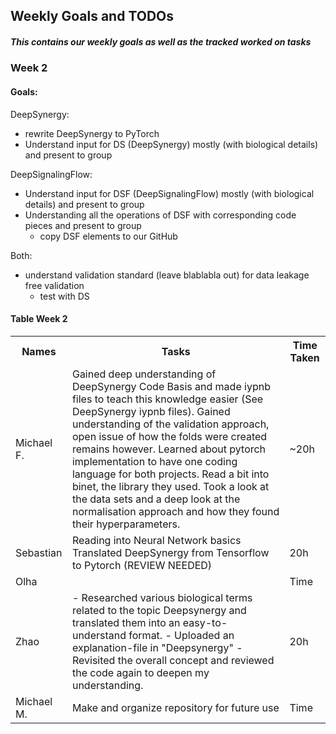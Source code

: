 ## Weekly Goals and TODOs

##### This contains our weekly goals as well as the tracked worked on tasks

### Week 2

#### Goals:

DeepSynergy:

-   rewrite DeepSynergy to PyTorch
-   Understand input for DS (DeepSynergy) mostly (with biological details) and present to group

DeepSignalingFlow:

-   Understand input for DSF (DeepSignalingFlow) mostly (with biological details) and present to group
-   Understanding all the operations of DSF with corresponding code pieces and present to group
    -   copy DSF elements to our GitHub

Both:

-   understand validation standard (leave blablabla out) for data leakage free validation
    -   test with DS

#### Table Week 2

<table>
  <tr>
    <th>Names</th>
    <th>Tasks</th>
    <th>Time Taken</th>
  </tr>
  <tr>
    <td>Michael F.</td>
    <td>
        Gained deep understanding of DeepSynergy Code Basis and made iypnb files to teach this knowledge easier (See DeepSynergy iypnb files). 
        Gained understanding of the validation approach, open issue of how the folds were created remains however. 
        Learned about pytorch implementation to have one coding language for both projects. Read a bit into binet, the library they used. 
        Took a look at the data sets and a deep look at the normalisation approach and how they found their hyperparameters. 
    </td>
    <td> ~20h </td>
  </tr>
  <tr>
    <td>Sebastian</td>
    <td>
      Reading into Neural Network basics<br>
      Translated DeepSynergy from Tensorflow to Pytorch (REVIEW NEEDED) <br>
    </td>
    <td>20h</td>
  </tr>
  <tr>
    <td>Olha</td>
    <td></td>
    <td>Time</td>
  </tr>
  <tr>
    <td>Zhao</td>
    <td>
        - Researched various biological terms related to the topic Deepsynergy and translated them into an easy-to-understand format.
        - Uploaded an explanation-file in "Deepsynergy" 
        - Revisited the overall concept and reviewed the code again to deepen my understanding.
    </td>
    <td>20h</td>
  </tr>
  <tr>
    <td>Michael M.</td>
    <td>
      Make and organize repository for future use
    </td>
    <td>Time</td>
  </tr>
</table>
